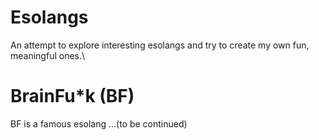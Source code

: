 # Esolangs
An attempt to explore interesting esolangs and try to create my own fun, meaningful ones.\


# BrainFu*k (BF)
BF is a famous esolang ...(to be continued)


